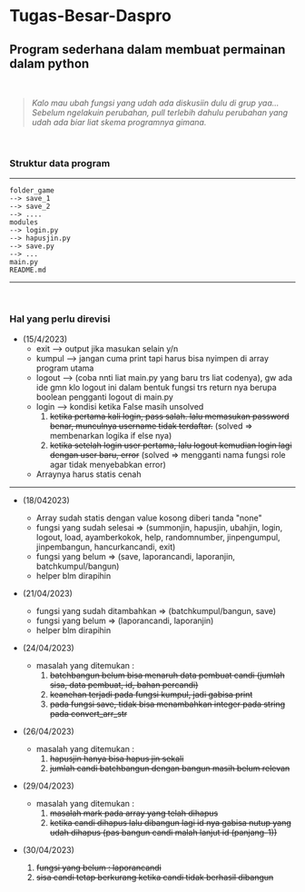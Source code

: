 # Tugas-Besar-Daspro
## Program sederhana dalam membuat permainan dalam python
<br>

> *Kalo mau ubah fungsi yang udah ada diskusiin dulu di grup yaa...* <br>
> *Sebelum ngelakuin perubahan, pull terlebih dahulu perubahan yang udah ada biar liat skema programnya gimana.*

<br>

### Struktur data program
---
```
folder_game
--> save_1
--> save_2
--> ....
modules
--> login.py
--> hapusjin.py
--> save.py
--> ...
main.py
README.md

```
---
<br>

### Hal yang perlu direvisi <br>
*  (15/4/2023)<br>
    * exit --> output jika masukan selain y/n<br> 
    * kumpul --> jangan cuma print tapi harus bisa nyimpen di array program utama<br>
    * logout --> (coba nnti liat main.py yang baru trs liat codenya), gw ada ide gmn klo logout ini dalam bentuk fungsi trs return nya berupa boolean pengganti logout di main.py<br>
    * login --> kondisi ketika False masih unsolved 
        1. ~~ketika pertama kali login, pass salah. lalu memasukan password benar, munculnya username tidak terdaftar.~~ (solved => membenarkan logika if else nya)
        2. ~~ketika setelah login user pertama, lalu logout kemudian login lagi dengan user baru, error~~ (solved => mengganti nama fungsi role agar tidak menyebabkan error)
    * Arraynya harus statis cenah
    
---

* (18/042023)<br>
    * Array sudah statis dengan value kosong diberi tanda "none"
    * fungsi yang sudah selesai => (summonjin, hapusjin, ubahjin, login, logout, load, ayamberkokok, help, randomnumber, jinpengumpul, jinpembangun, hancurkancandi, exit)
    * fungsi yang belum => (save, laporancandi, laporanjin, batchkumpul/bangun)
    * helper blm dirapihin

* (21/04/2023) <br>
    * fungsi yang sudah ditambahkan => (batchkumpul/bangun, save)
    * fungsi yang belum => (laporancandi, laporanjin)
    * helper blm dirapihin

* (24/04/2023) <br>
    * masalah yang ditemukan : 
        1. ~~batchbangun belum bisa menaruh data pembuat candi (jumlah sisa, data pembuat, id, bahan percandi)~~
        2. ~~keanehan terjadi pada fungsi kumpul, jadi gabisa print~~
        3. ~~pada fungsi save, tidak bisa menambahkan integer pada string pada convert_arr_str~~

* (26/04/2023) <br>
    * masalah yang ditemukan : 
        1. ~~hapusjin hanya bisa hapus jin sekali~~
        2. ~~jumlah candi batchbangun dengan bangun masih belum relevan~~

* (29/04/2023) <br>
    * masalah yang ditemukan : 
        1. ~~masalah mark pada array yang telah dihapus~~
        2. ~~ketika candi dihapus lalu dibangun lagi id nya gabisa nutup yang udah dihapus (pas bangun candi malah lanjut id (panjang-1))~~

* (30/04/2023) <br>
    1. ~~fungsi yang belum : laporancandi~~
    2. ~~sisa candi tetap berkurang ketika candi tidak berhasil dibangun~~